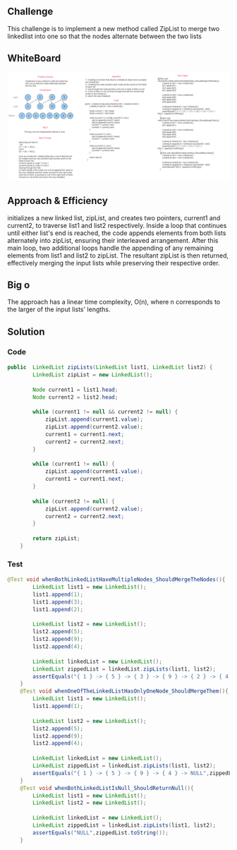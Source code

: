 ## Challenge

This challenge is to implement a new method called ZipList to merge two linkedlist into one so that the nodes alternate between the two lists

## WhiteBoard

![ZipList](./ziplist.PNG)

## Approach & Efficiency
initializes a new linked list, zipList, and creates two pointers, current1 and current2, to traverse list1 and list2 respectively. Inside a loop that continues until either list's end is reached, the code appends elements from both lists alternately into zipList, ensuring their interleaved arrangement. After this main loop, two additional loops handle the appending of any remaining elements from list1 and list2 to zipList. The resultant zipList is then returned, effectively merging the input lists while preserving their respective order. 

## Big o
The approach has a linear time complexity, O(n), where n corresponds to the larger of the input lists' lengths.


## Solution

### Code

```java
public  LinkedList zipLists(LinkedList list1, LinkedList list2) {
        LinkedList zipList = new LinkedList();

        Node current1 = list1.head;
        Node current2 = list2.head;

        while (current1 != null && current2 != null) {
            zipList.append(current1.value);
            zipList.append(current2.value);
            current1 = current1.next;
            current2 = current2.next;
        }

        while (current1 != null) {
            zipList.append(current1.value);
            current1 = current1.next;
        }

        while (current2 != null) {
            zipList.append(current2.value);
            current2 = current2.next;
        }

        return zipList;
    }
```

### Test

```java
@Test void whenBothLinkedListHaveMultipleNodes_ShouldMergeTheNodes(){
        LinkedList list1 = new LinkedList();
        list1.append(1);
        list1.append(3);
        list1.append(2);

        LinkedList list2 = new LinkedList();
        list2.append(5);
        list2.append(9);
        list2.append(4);

        LinkedList linkedList = new LinkedList();
        LinkedList zippedList = linkedList.zipLists(list1, list2);
        assertEquals("{ 1 } -> { 5 } -> { 3 } -> { 9 } -> { 2 } -> { 4 } -> NULL",zippedList.toString());
    }
    @Test void whenOneOfTheLinkedListHasOnlyOneNode_ShouldMergeThem(){
        LinkedList list1 = new LinkedList();
        list1.append(1);

        LinkedList list2 = new LinkedList();
        list2.append(5);
        list2.append(9);
        list2.append(4);

        LinkedList linkedList = new LinkedList();
        LinkedList zippedList = linkedList.zipLists(list1, list2);
        assertEquals("{ 1 } -> { 5 } -> { 9 } -> { 4 } -> NULL",zippedList.toString());
    }
    @Test void whenBothLinkedListIsNull_ShouldReturnNull(){
        LinkedList list1 = new LinkedList();
        LinkedList list2 = new LinkedList();

        LinkedList linkedList = new LinkedList();
        LinkedList zippedList = linkedList.zipLists(list1, list2);
        assertEquals("NULL",zippedList.toString());
    }
```
